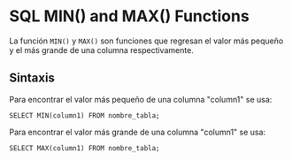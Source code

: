 # SQL MIN() and MAX() Functions

La función `MIN()` y `MAX()` son funciones que regresan el valor más pequeño y el más grande de una columna respectivamente.

## Sintaxis

Para encontrar el valor más pequeño de una columna "column1" se usa:

```
SELECT MIN(column1) FROM nombre_tabla;
```

Para encontrar el valor más grande de una columna "column1" se usa:

```
SELECT MAX(column1) FROM nombre_tabla;
```